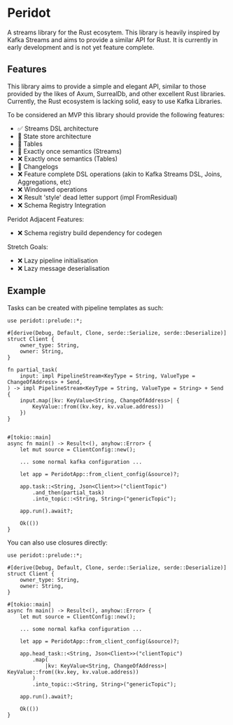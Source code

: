 # Peridot

A streams library for the Rust ecosytem. This library is heavily inspired by Kafka Streams and aims to provide a similar API for Rust.
It is currently in early development and is not yet feature complete.

## Features

This library aims to provide a simple and elegant API, similar to those provided by the likes of Axum, SurrealDb, and other excellent Rust libraries.
Currently, the Rust ecosystem is lacking solid, easy to use Kafka Libraries.

To be considered an MVP this library should provide the following features:

- ✅ Streams DSL architecture
- 🚧 State store architecture
- 🚧 Tables
- 🚧 Exactly once semantics (Streams)
- ❌ Exactly once semantics (Tables)
- 🚧 Changelogs
- ❌ Feature complete DSL operations (akin to Kafka Streams DSL, Joins, Aggregations, etc)
- ❌ Windowed operations
- ❌ Result 'style' dead letter support (impl FromResidual)
- ❌ Schema Registry Integration

Peridot Adjacent Features:
- ❌ Schema registry build dependency for codegen

Stretch Goals:
- ❌ Lazy pipeline initialisation
- ❌ Lazy message deserialisation

## Example

Tasks can be created with pipeline templates as such:
```
use peridot::prelude::*;

#[derive(Debug, Default, Clone, serde::Serialize, serde::Deserialize)]
struct Client {
    owner_type: String,
    owner: String,
}

fn partial_task(
    input: impl PipelineStream<KeyType = String, ValueType = ChangeOfAddress> + Send,
) -> impl PipelineStream<KeyType = String, ValueType = String> + Send
{
    input.map(|kv: KeyValue<String, ChangeOfAddress>| {
        KeyValue::from((kv.key, kv.value.address))
    })
}


#[tokio::main]
async fn main() -> Result<(), anyhow::Error> {
    let mut source = ClientConfig::new();

    ... some normal kafka configuration ...

    let app = PeridotApp::from_client_config(&source)?;

    app.task::<String, Json<Client>>("clientTopic")
        .and_then(partial_task)
        .into_topic::<String, String>("genericTopic");

    app.run().await?;

    Ok(())
}
```

You can also use closures directly:

```
use peridot::prelude::*;

#[derive(Debug, Default, Clone, serde::Serialize, serde::Deserialize)]
struct Client {
    owner_type: String,
    owner: String,
}

#[tokio::main]
async fn main() -> Result<(), anyhow::Error> {
    let mut source = ClientConfig::new();

    ... some normal kafka configuration ...

    let app = PeridotApp::from_client_config(&source)?;

    app.head_task::<String, Json<Client>>("clientTopic")
        .map(
            |kv: KeyValue<String, ChangeOfAddress>| KeyValue::from((kv.key, kv.value.address))
        )
        .into_topic::<String, String>("genericTopic");

    app.run().await?;

    Ok(())
}
```
